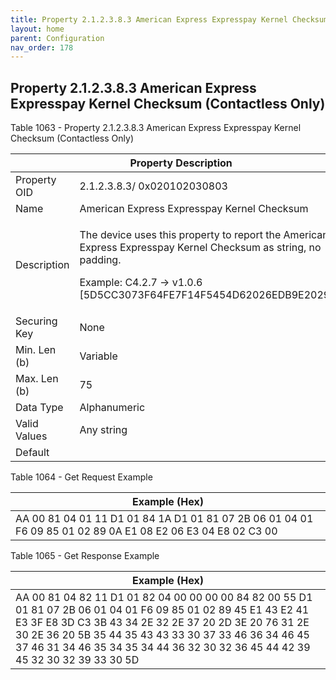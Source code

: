 ```yaml
---
title: Property 2.1.2.3.8.3 American Express Expresspay Kernel Checksum (Contactless Only)
layout: home
parent: Configuration
nav_order: 178
---
```


## Property 2.1.2.3.8.3 American Express Expresspay Kernel Checksum (Contactless Only)

Table 1063 - Property 2.1.2.3.8.3 American Express Expresspay Kernel
Checksum (Contactless Only)

<table>
<colgroup>
<col style="width: 14%" />
<col style="width: 85%" />
</colgroup>
<thead>
<tr>
<th colspan="2">Property Description</th>
</tr>
</thead>
<tbody>
<tr>
<td>Property OID</td>
<td>2.1.2.3.8.3/ 0x020102030803</td>
</tr>
<tr>
<td>Name</td>
<td>American Express Expresspay Kernel Checksum</td>
</tr>
<tr>
<td>Description</td>
<td><p>The device uses this property to report the American Express
Expresspay Kernel Checksum as string, no padding.</p>
<p>Example: C4.2.7 -&gt; v1.0.6
[5D5CC3073F64FE7F14F5454D62026EDB9E202930]</p></td>
</tr>
<tr>
<td>Securing Key</td>
<td>None</td>
</tr>
<tr>
<td>Min. Len (b)</td>
<td>Variable</td>
</tr>
<tr>
<td>Max. Len (b)</td>
<td>75</td>
</tr>
<tr>
<td>Data Type</td>
<td>Alphanumeric</td>
</tr>
<tr>
<td>Valid Values</td>
<td>Any string</td>
</tr>
<tr>
<td>Default</td>
<td></td>
</tr>
</tbody>
</table>

Table 1064 - Get Request Example

| Example (Hex) |
|----|
| AA 00 81 04 01 11 D1 01 84 1A D1 01 81 07 2B 06 01 04 01 F6 09 85 01 02 89 0A E1 08 E2 06 E3 04 E8 02 C3 00 |

Table 1065 - Get Response Example

| Example (Hex) |
|----|
| AA 00 81 04 82 11 D1 01 82 04 00 00 00 00 84 82 00 55 D1 01 81 07 2B 06 01 04 01 F6 09 85 01 02 89 45 E1 43 E2 41 E3 3F E8 3D C3 3B 43 34 2E 32 2E 37 20 2D 3E 20 76 31 2E 30 2E 36 20 5B 35 44 35 43 43 33 30 37 33 46 36 34 46 45 37 46 31 34 46 35 34 35 34 44 36 32 30 32 36 45 44 42 39 45 32 30 32 39 33 30 5D |

##
